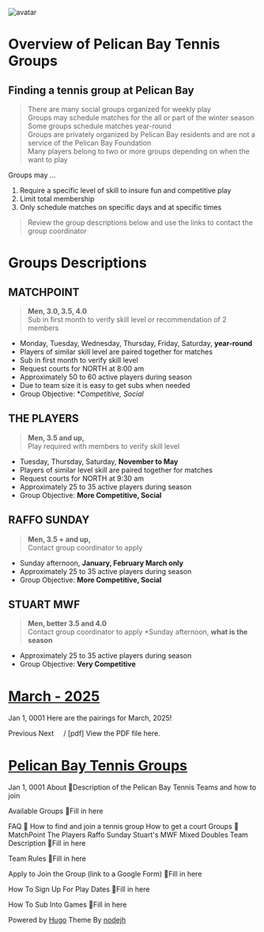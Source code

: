 ![avatar](/images/avatar.png)

# Overview of Pelican Bay Tennis Groups

## Finding a tennis group at Pelican Bay

> There are many social groups organized for weekly play<br>
Groups may schedule matches for the all or part of the winter season<br>
Some groups schedule matches year-round<br>
Groups are privately organized by Pelican Bay residents and are not a service of the Pelican Bay Foundation<br>
Many players belong to two or more groups depending on when the want to play<br>

Groups may ...

1. Require a specific level of skill to insure fun and competitive play
2. Limit total membership
3. Only schedule matches on specific days and at specific times

> Review the group descriptions below and use the links to contact the group coordinator<br>

# Groups Descriptions

## MATCHPOINT

> **Men, 3.0, 3.5, 4.0**<br>
> Sub in first month to verify skill level or recommendation of 2 members
* Monday, Tuesday, Wednesday, Thursday, Friday, Saturday, **year-round**
* Players of similar skill level are paired together for matches
* Sub in first month to verify skill level
* Request courts for NORTH at 8:00 am
* Approximately  50 to 60 active players during season
* Due to team size it is easy to get subs when needed
* Group Objective: **Competitive, Social*

## THE PLAYERS

> **Men, 3.5 and up,**<br>
Play required with members to verify skill level
* Tuesday, Thursday, Saturday, **November to May**<br>
* Players of similar level skill are paired together for matches<br>
* Request courts for NORTH at 9:30 am<br>
* Approximately  25 to 35 active players during season<br>
* Group Objective: **More Competitive, Social**

## RAFFO SUNDAY

> **Men, 3.5 + and up,**<br>
Contact group coordinator to apply
* Sunday afternoon, **January, February March only**<br>
* Approximately  25 to 35 active players during season<br>
* Group Objective: **More Competitive, Social**

## STUART MWF

> **Men, better 3.5 and 4.0**<br>
Contact group coordinator to apply
*Sunday afternoon, **what is the season**<br>
* Approximately  25 to 35 active players during season<br>
* Group Objective: **Very Competitive**

# [March - 2025](/page/march-2025/)

<time>Jan 1, 0001</time> Here are the pairings for March, 2025!<br>

Previous Next     / [pdf] View the PDF file here.

# [Pelican Bay Tennis Groups](/about/)

<time>Jan 1, 0001</time> About 🔗Description of the Pelican Bay Tennis Teams and how to join<br>

Available Groups 🔗Fill in here<br>

FAQ 🔗 How to find and join a tennis group How to get a court Groups 🔗 MatchPoint The Players Raffo Sunday Stuart's MWF Mixed Doubles Team Description 🔗Fill in here<br>

Team Rules 🔗Fill in here<br>

Apply to Join the Group (link to a Google Form) 🔗Fill in here<br>

How To Sign Up For Play Dates 🔗Fill in here<br>

How To Sub Into Games 🔗Fill in here

Powered by [Hugo](http://www.gohugo.io/) Theme By [nodejh](https://github.com/nodejh/hugo-theme-mini)
